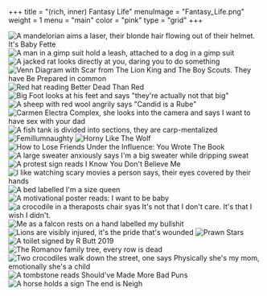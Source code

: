 +++
title = "(rich, inner) Fantasy Life"
menuImage = "Fantasy_Life.png"
weight = 1
menu = "main"
color = "pink"
type = "grid"
+++

![A mandelorian aims a laser, their blonde hair flowing out of their helmet. It's Baby Fette](Baby_Fette.jpg)
![A man in a gimp suit hold a leash, attached to a dog in a gimp suit](Baltimore_BDSM.jpg)
![A jacked rat looks directly at you, daring you to do something](Baltimore_rats.jpg)
![Venn Diagram with Scar from The Lion King and The Boy Scouts. They have Be Prepared in common](Be_Prepared.jpg)
![Red hat reading Better Dead Than Red](Better_dead_than_red.jpg)
![Big Foot looks at his feet and says "they're actually not that big"](Big_Feet.jpg)
![A sheep with red wool angrily says "Candid is a Rube"](Candide_is_a_rube.jpg)
![Carmen Electra Complex, she looks into the camera and says I want to have sex with your dad](Carmen_Electra_Complex.jpg)
![A fish tank is divided into sections, they are carp-mentalized](Carp-mentalize.jpg)
![Femillumnaughty](Femillumnaugtyi.jpg)
![Horny Like The Wolf](Horney_like_the_wolf.jpg)
![How to Lose Friends Under the Influence: You Wrote The Book](How_to_lose_friends_under_the_influence.jpg)
![A large sweater anxiously says I'm a big sweater while dripping sweat](I_a_big_sweater.jpg)
![A protest sign reads I Know You Don't Believe Me](I_know_you_don't_believe_me.jpg)
![I like watching scary movies a person says, their eyes covered by their hands](I_like_watching_scary_movies.jpg)
![A bed labelled I'm a size queen](I'm_a_size_queen.jpg)
![A motivational poster reads: I want to be baby](I_want_to_be_baby.jpg)
![a crocodile in a theraposts chair syas It's not that I don't care. It's that I wish I didn't.](I_wish_I_didn't_care.jpg)
![Me as a falcon rests on a hand labelled my bullshit](My_Bullshit.jpg)
![Lions are visibly injured, it's the pride that's wounded](My_pride_is_wounded.jpg)
![Prawn Stars](Prawn_Stars.jpg)
![A toilet signed by R Butt 2019](R_Butt.jpg)
![The Romanov family tree, every row is dead](Romanov_Family_Tree.jpg)
![Two crocodiles walk down the street, one says Physically she's my mom, emotionally she's a child](She's_a_child.jpg)
![A tombstone reads Should've Made More Bad Puns](Shouldve_made_more_bad_puns.jpg)
![A horse holds a sign The end is Neigh](The_end_is_neigh.jpg)